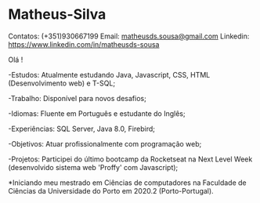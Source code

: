 # Matheus-Silva

Contatos: (+351)930667199
Email: matheusds.sousa@gmail.com
Linkedin: https://www.linkedin.com/in/matheusds-sousa

Olá !

-Estudos: Atualmente estudando Java, Javascript, CSS, HTML (Desenvolvimento web) e T-SQL;

-Trabalho: Disponível para novos desafios;

-Idiomas: Fluente em Português e estudante do Inglês;

-Experiências: SQL Server, Java 8.0, Firebird;

-Objetivos: Atuar profissionalmente com programação web;

-Projetos: Participei do último bootcamp da Rocketseat na Next Level Week (desenvolvido sistema web 'Proffy' com Javascript);


*Iniciando meu mestrado em Ciências de computadores na Faculdade de Ciências da Universidade do Porto em 2020.2 (Porto-Portugal).
